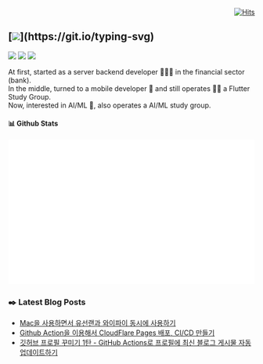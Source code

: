 <div align=right>

[![Hits](https://hits.seeyoufarm.com/api/count/incr/badge.svg?url=https%3A%2F%2Fgithub.com%2Feugenejeonme%2F&count_bg=%235D5FEF&title_bg=%23A5A6F6&icon=github.svg&icon_color=%23564AD4&title=hits&edge_flat=false)](https://hits.seeyoufarm.com)
  
</div>

## [![](https://readme-typing-svg.demolab.com?font=Fira+Code&size=24&duration=2500&pause=1000&random=false&width=512&height=48&lines=%F0%9F%91%8B+Hi+there!+I'm+Eugene+Jeon.;I'm+software+engineer+and+developer.)](https://git.io/typing-svg)

<!-- SNS -->
<!-- <a href="https://epilo9er.com" target="_blank">![](https://img.shields.io/badge/website-000000?style=for-the-badge&logo=About.me&logoColor=white)</a> -->
<!-- <a href="https://oznote.io/" target="_blank">![](https://img.shields.io/badge/Blog-200080?style=for-the-badge&logo=GitHub%20Sponsors&logoColor=white)</a> -->
[![](https://img.shields.io/badge/Gmail-EA4335?style=badge&logo=Gmail&logoColor=white)](mailto:eugenejeon.me@gmail.com)
[![](https://img.shields.io/badge/LinkedIn-0A66C2?style=badge&logo=Linkedin&logoColor=white)](https://www.linkedin.com/in/eugenejeon/)
[![](https://img.shields.io/badge/X-black?style=badge&logo=X&logoColor=white)](https://twitter.com/eugenejeon)

<!-- Introduce -->
At first, started as a server backend developer 👨🏻‍💻 in the financial sector (bank).<br/>
In the middle, turned to a mobile developer 📱 and still operates 👨‍🏫 a Flutter Study Group.<br/>
Now, interested in AI/ML 🤖, also operates a AI/ML study group.<br/>

#### 📊 Github Stats
[![Most Used Languages](https://raw.githubusercontent.com/eugenejeonme/github-stats/output/generated/languages.svg)](https://github.com/eugenejeonme/github-stats)
<!-- 아래 API 를 이용하면 비공개 저장소까지 확인이 안된다. 그래서 Github Action 을 이용, 위 이미지를 만들어 사용한다. -->
<!-- ![](https://github-readme-stats.vercel.app/api/top-langs/?username=eugenejeonme&langs_count=20&layout=compact) -->

<!-- TODO: wakatime : https://wakatime.com -->

<!-- ![](https://github-readme-stats.vercel.app/api?username=eugenejeonme&show_icons=true&theme=blue-green) -->
<!-- ![](https://github-readme-stats.vercel.app/api/top-langs/?username=eugenejeonme&theme=blue-green) -->
<!-- ![](https://starchart.cc/{username}/{repo}.svg) -->
<!-- ![](https://github-readme-streak-stats.herokuapp.com/?user=eugenejeonme&hide_border=true) -->
<!-- ![](https://github-readme-streak-stats.herokuapp.com/?user=eugenejeonme&hide_border=true&locale=ko) -->

<!-- ### Skills  -->

<!-- #### Frontend - Mobile

<div>
  <div>
    <img src="https://img.shields.io/badge/Flutter-02569B?style=flat-square&logo=Flutter&logoColor=white"/>
    :: <img src="https://img.shields.io/badge/Dart-0175C2?style=flat-square&logo=dart&logoColor=white"/>
  </div>
  <div>
    <img src="https://img.shields.io/badge/Android-3DDC84?style=flat-square&logo=android&logoColor=white"/> 
    :: <img src="https://img.shields.io/badge/Kotlin-7F52FF?style=flat-square&logo=Kotlin&logoColor=white"/> 
    & <img src="https://img.shields.io/badge/Java-007396?style=flat-square&logo=Java&logoColor=white"/> 
  </div>
  <div>
    <img src="https://img.shields.io/badge/iOS-000000?style=flat-square&logo=ios&logoColor=white"/>
    :: <img src="https://img.shields.io/badge/Swift-FA7343?style=flat-square&logo=Swift&logoColor=white"/> 
  </div>
</div> -->

<!-- #### Frontend - Web

<div>
  <img src="https://img.shields.io/badge/Next.js-000000?style=flat-square&logo=react&logoColor=white"/>
  :: <img src="https://img.shields.io/badge/React-20232A?style=flat-square&logo=react&logoColor=61DAFB"/>
  :: <img src="https://img.shields.io/badge/TypeScript-007ACC?style=flat-square&logo=typescript&logoColor=white"/>
  & <img src="https://img.shields.io/badge/JavaScript-323330?style=flat-square&logo=javascript&logoColor=F7DF1E"/>
</div> -->

<!-- #### Frontend - Game

<div>
  <img src="https://img.shields.io/badge/Unity-100000?style=flat-square&logo=unity&logoColor=white"/>
</div> -->

<!-- #### Backend and Tools, etc.

<div>
  <div>
    <img src="https://img.shields.io/badge/C++-00599C?style=flat-square&logo=C%2B%2B&logoColor=white"/>
    <img src="https://img.shields.io/badge/C%23-239120?style=flat-square&logo=CSharp&logoColor=white"/>
    <img src="https://img.shields.io/badge/Python-3766AB?style=flat-square&logo=Python&logoColor=white"/>
  </div>
  <div>
    <img src="https://img.shields.io/badge/Node.js-339933?style=flat-square&logo=Node.js&logoColor=white"/>
    :: <img src="https://img.shields.io/badge/TypeScript-007ACC?style=flat-square&logo=typescript&logoColor=white"/>
    & <img src="https://img.shields.io/badge/JavaScript-323330?style=flat-square&logo=javascript&logoColor=F7DF1E"/>
  </div>
  <div>
    <img src="https://img.shields.io/badge/AWS-232F3E?style=flat-square&logo=AmazonAWS&logoColor=white"/>
    <img src="https://img.shields.io/badge/Firebase-FFCA28?style=flat-square&logo=Firebase&logoColor=white"/>
  </div>
  <div>
    <img src="https://img.shields.io/badge/GIT-E44C30?style=flat-square&logo=git&logoColor=white"/>
    <img src="https://img.shields.io/badge/Docker-2496ED?styel=flat-square&logo=Docker&logoColor=white"/>
  </div>
</div> -->

<!-- #### Interested in...
> Languages & Frameworks & DevOps & MLOps - AIOps

<div>
  <div>
    <img src="https://img.shields.io/badge/rust-000000?style=flat-square&logo=Rust&logoColor=white"/>
    <img src="https://img.shields.io/badge/Go-00ADD8?style=flat-square&logo=Go&logoColor=white"/>
    <img src="https://img.shields.io/badge/carbon-000000?style=flat-square&logo=C&logoColor=white"/>
  </div>
  <div>
    <img src="https://img.shields.io/badge/Svelte-4A4A55?style=flat-square&logo=svelte&logoColor=FF3E00"/>
  </div>
  <div>
    <img src="https://img.shields.io/badge/Kubernetes-326CE5?styel=flat-square&logo=Kubernetes&logoColor=white"/>
  </div>
</div> -->

### ✒️ Latest Blog Posts
<!-- BLOG-POST-LIST:START -->
- [Mac을 사용하면서 유선랜과 와이파이 동시에 사용하기](https://eugenejeon.me/blog/mac-ethernet-wifi-simultaneous-connection)
- [Github Action을 이용해서 CloudFlare Pages 배포, CI/CD 만들기](https://eugenejeon.me/blog/github-action-cloudflare-pages-deploy-cicd)
- [깃허브 프로필 꾸미기 1탄 - GitHub Actions로 프로필에 최신 블로그 게시물 자동 업데이트하기](https://eugenejeon.me/blog/github-profile-auto-blog-update)
<!-- BLOG-POST-LIST:END -->

<!-- ### Gatsby4 Testing Blog posts -->
<!-- GATSBY-BLOG-POST-LIST:START -->
<!-- - [React Native 프로젝트 Package Name &lpar;패키지명&rpar; 변경하기](https://gatsby.oznote.io/guide-for-updating-package-name-in-react-native/)
- [Github Action 을 이용해서 Github 프로필에 블로그 포스트 자동으로 업데이트하기](https://gatsby.oznote.io/github-readme-with-blog-post-action/)
- [Mac/Mac Book 에서 유선랜과 와이파이 동시 사용 - 라우팅하기](https://gatsby.oznote.io/mac-routing/)
- [Apple Silicon Mac 에서 Pyenv 로 Miniforge 설치 및 셋업](https://gatsby.oznote.io/miniforge-with-pyenv-in-apple-silicon/)
- [MDX 코드에 스타일 적용기 &lpar;prism-react-renderer 적용하기&rpar;](https://gatsby.oznote.io/apply-code-style-in-mdx/) -->
<!-- GATSBY-BLOG-POST-LIST:END -->

<!--[![Eugene's github stats](https://github-readme-stats.vercel.app/api?username=eugenejeonme&show_icons=true&theme=material-palenight)](https://github.com/anuraghazra/github-readme-stats)-->

<!-- [![Top Langs](https://github-readme-stats.vercel.app/api/top-langs/?username=eugenejeonme&theme=midnight-purple)](https://github.com/anuraghazra/github-readme-stats) -->

<!-- [![Eugene's wakatime stats](https://github-readme-stats.vercel.app/api/wakatime?username=eugenejeonme)](https://github.com/anuraghazra/github-readme-stats) -->

<!--[![Readme Card](https://github-readme-stats.vercel.app/api/pin/?username=anuraghazra&repo=github-readme-stats&theme=midnight-purple)](https://github.com/anuraghazra/github-readme-stats)-->

<!-- [![trophy](https://github-profile-trophy.vercel.app/?username=eugenejeonme&title=MultiLanguage,Commits,PullRequest,Repositories&theme=onedark)](https://github.com/eugenejeonme/github-profile-trophy) -->
